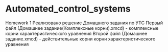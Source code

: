 # Automated_control_systems
Homework 1
Реализовано решение Домашнего задания по УТС
Первый файл (Домашнее задание(Комплексные корни).xmcd)  - комплексные корни характеристического уравнения
Второй файл (Домашнее задание.xmcd)  - действительные корни корни характеристического уравнения

